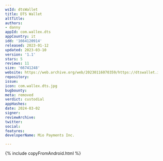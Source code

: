 ```yaml
---
wsId: dtsWallet
title: DTS Wallet
altTitle: 
authors:
- danny
appId: com.wallex.dts
appCountry: it
idd: '1664120914'
released: 2023-01-12
updated: 2023-03-10
version: '1.1'
stars: 5
reviews: 11
size: '66741248'
website: https://web.archive.org/web/20230116070359/https://dtswallet.io/
repository: 
issue: 
icon: com.wallex.dts.jpg
bugbounty: 
meta: removed
verdict: custodial
appHashes: 
date: 2024-03-02
signer: 
reviewArchive: 
twitter: 
social: 
features: 
developerName: Mio Payments Inc.

---
```


{% include copyFromAndroid.html %}